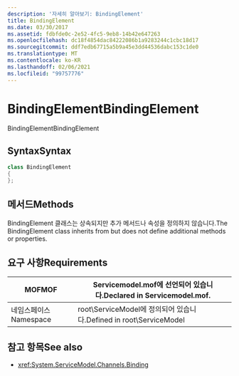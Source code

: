 ```yaml
---
description: '자세히 알아보기: BindingElement'
title: BindingElement
ms.date: 03/30/2017
ms.assetid: fdbfde0c-2e52-4fc5-9eb8-14b42e647263
ms.openlocfilehash: dc18f4854dac84222086b1a9283244c1cbc18d17
ms.sourcegitcommit: ddf7edb67715a5b9a45e3dd44536dabc153c1de0
ms.translationtype: MT
ms.contentlocale: ko-KR
ms.lasthandoff: 02/06/2021
ms.locfileid: "99757776"
---
```

# <a name="bindingelement"></a><span data-ttu-id="40b28-103">BindingElement</span><span class="sxs-lookup"><span data-stu-id="40b28-103">BindingElement</span></span>

<span data-ttu-id="40b28-104">BindingElement</span><span class="sxs-lookup"><span data-stu-id="40b28-104">BindingElement</span></span>  
  
## <a name="syntax"></a><span data-ttu-id="40b28-105">Syntax</span><span class="sxs-lookup"><span data-stu-id="40b28-105">Syntax</span></span>  
  
```csharp  
class BindingElement  
{  
};  
```  
  
## <a name="methods"></a><span data-ttu-id="40b28-106">메서드</span><span class="sxs-lookup"><span data-stu-id="40b28-106">Methods</span></span>  

 <span data-ttu-id="40b28-107">BindingElement 클래스는 상속되지만 추가 메서드나 속성을 정의하지 않습니다.</span><span class="sxs-lookup"><span data-stu-id="40b28-107">The BindingElement class inherits from but does not define additional methods or properties.</span></span>  
  
## <a name="requirements"></a><span data-ttu-id="40b28-108">요구 사항</span><span class="sxs-lookup"><span data-stu-id="40b28-108">Requirements</span></span>  
  
|<span data-ttu-id="40b28-109">MOF</span><span class="sxs-lookup"><span data-stu-id="40b28-109">MOF</span></span>|<span data-ttu-id="40b28-110">Servicemodel.mof에 선언되어 있습니다.</span><span class="sxs-lookup"><span data-stu-id="40b28-110">Declared in Servicemodel.mof.</span></span>|  
|---------|-----------------------------------|  
|<span data-ttu-id="40b28-111">네임스페이스</span><span class="sxs-lookup"><span data-stu-id="40b28-111">Namespace</span></span>|<span data-ttu-id="40b28-112">root\ServiceModel에 정의되어 있습니다.</span><span class="sxs-lookup"><span data-stu-id="40b28-112">Defined in root\ServiceModel</span></span>|  
  
## <a name="see-also"></a><span data-ttu-id="40b28-113">참고 항목</span><span class="sxs-lookup"><span data-stu-id="40b28-113">See also</span></span>

- <xref:System.ServiceModel.Channels.Binding>
